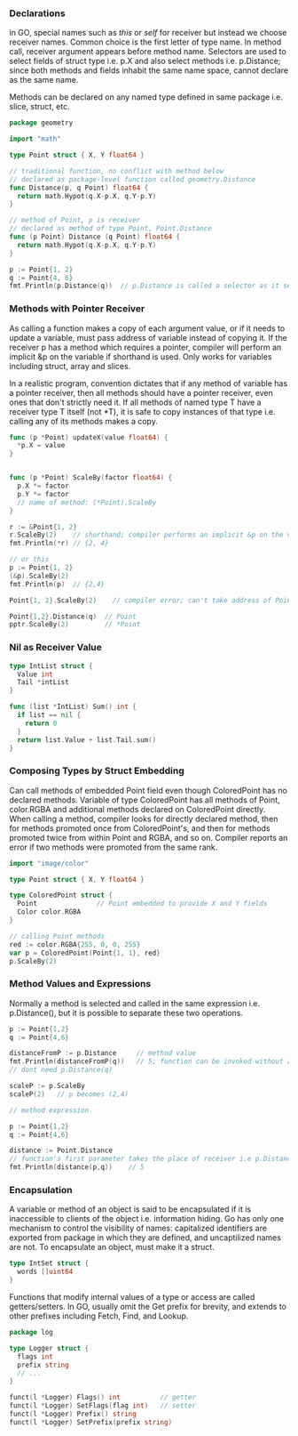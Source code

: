 ### Declarations
in GO, special names such as _this_ or _self_ for receiver but instead we choose receiver names. Common choice is the first letter of type name. In method call, receiver argument appears before method name. Selectors are used to select fields of struct type i.e. p.X and also select methods i.e. p.Distance; since both methods and fields inhabit the same name space, cannot declare as the same name.

Methods can be declared on any named type defined in same package i.e. slice, struct, etc. 
```go
package geometry

import "math"

type Point struct { X, Y float64 }

// traditional function, no conflict with method below
// declared as package-level function called geometry.Distance
func Distance(p, q Point) float64 {
  return math.Hypot(q.X-p.X, q.Y-p.Y)
}

// method of Point, p is receiver 
// declared as method of type Point, Point.Distance
func (p Point) Distance (q Point) float64 {
  return math.Hypot(q.X-p.X, q.Y-p.Y)
}

p := Point{1, 2}
q := Point{4, 6}
fmt.Println(p.Distance(q))  // p.Distance is called a selector as it selects the appropriate Distance method for receiver p
```

### Methods with Pointer Receiver
As calling a function makes a copy of each argument value, or if it needs to update a variable, must pass address of variable instead of copying it. If the receiver p has a method which requires a pointer, compiler will perform an implicit &p on the variable if shorthand is used. Only works for variables including struct, array and slices. 

In a realistic program, convention dictates that if any method of variable has a pointer receiver, then all methods should have a pointer receiver, even ones that don't strictly need it. If all methods of named type T have a receiver type T itself (not \*T), it is safe to copy instances of that type i.e. calling any of its methods makes a copy.

```go
func (p *Point) updateX(value float64) {
  *p.X = value
}


func (p *Point) ScaleBy(factor float64) {
  p.X *= factor
  p.Y *= factor
  // name of method: (*Point).ScaleBy
}

r := &Point{1, 2}
r.ScaleBy(2)    // shorthand; compiler performs an implicit &p on the variable
fmt.Println(*r) // {2, 4}

// or this
p := Point{1, 2}
(&p).ScaleBy(2)
fmt.Println(p)  // {2,4}

Point{1, 2}.ScaleBy(2)    // compiler error; can't take address of Point literal

Point{1,2}.Distance(q)  // Point
pptr.ScaleBy(2)         // *Point
```

### Nil as Receiver Value
```go
type IntList struct {
  Value int
  Tail *intList
}

func (list *IntList) Sum() int {
  if list == nil {
    return 0
  }
  return list.Value + list.Tail.sum()
}
```

### Composing Types by Struct Embedding
Can call methods of embedded Point field even though ColoredPoint has no declared methods. Variable of type ColoredPoint has all methods of Point, color.RGBA and additional methods declared on ColoredPoint directly. When calling a method, compiler looks for directly declared method, then for methods promoted once from ColoredPoint's, and then for methods promoted twice from within Point and RGBA, and so on. Compiler reports an error if two methods were promoted from the same rank.
```go
import "image/color"

type Point struct { X, Y float64 }

type ColoredPoint struct {
  Point               // Point embedded to provide X and Y fields
  Color color.RGBA
}

// calling Point methods
red := color.RGBA{255, 0, 0, 255}
var p = ColoredPoint(Point{1, 1}, red}
p.ScaleBy(2)
```

### Method Values and Expressions
Normally a method is selected and called in the same expression i.e. p.Distance(), but it is possible to separate these two operations.

```go
p := Point{1,2}
q := Point{4,6}

distanceFromP := p.Distance     // method value
fmt.Println(distanceFromP(q))   // 5; function can be invoked without a receiver value; only needs non-receiver arguments
// dont need p.Distance(q)

scaleP := p.ScaleBy
scaleP(2)   // p becomes (2,4)
```
```go
// method expression

p := Point{1,2}
q := Point{4,6}

distance := Point.Distance
// function's first parameter takes the place of receiver i.e p.Distance
fmt.Println(distance(p,q))    // 5
```

### Encapsulation
A variable or method of an object is said to be encapsulated if it is inaccessible to clients of the object i.e. information hiding. Go has only one mechanism to control the visibility of names: capitalized identifiers are exported from package in which they are defined, and uncaptilized names are not. To encapsulate an object, must make it a struct.

```go
type IntSet struct {
  words []uint64
}
```

Functions that modify internal values of a type or access are called getters/setters. In GO, usually omit the Get prefix for brevity, and extends to other prefixes including Fetch, Find, and Lookup.

```go
package log

type Logger struct {
  flags int
  prefix string
  // ...
}

funct(l *Logger) Flags() int          // getter
funct(l *Logger) SetFlags(flag int)   // setter
funct(l *Logger) Prefix() string
funct(l *Logger) SetPrefix(prefix string) 

```
